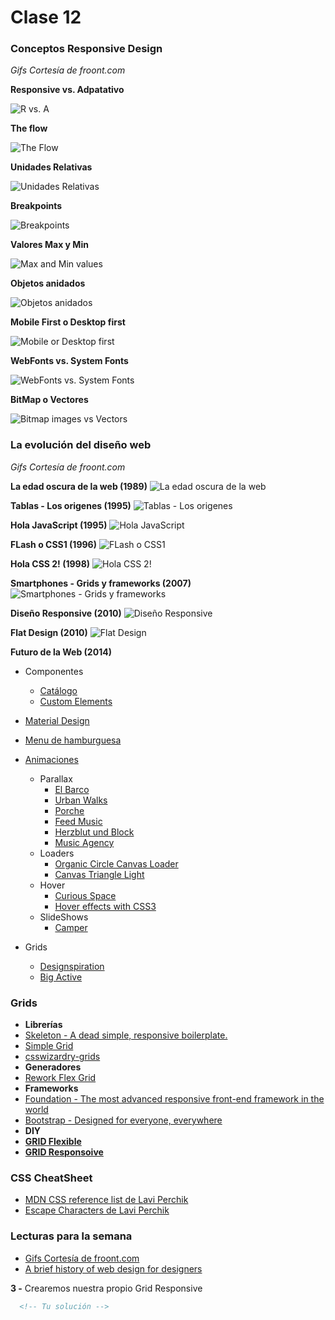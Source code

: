 # Clase 12

### Conceptos Responsive Design

*Gifs Cortesía de froont.com*

**Responsive vs. Adpatativo**

![R vs. A](http://blog.froont.com/content/images/2014/11/01_Responsive-vs-Adaptive.gif)

**The flow**

![The Flow](http://blog.froont.com/content/images/2014/11/04_Flow-vs-Static-2.gif)

**Unidades Relativas**

![Unidades Relativas](http://blog.froont.com/content/images/2014/11/02_Relative-Units-vs-Static-Units-1.gif)

**Breakpoints**

![Breakpoints](http://blog.froont.com/content/images/2014/11/03_With-Breakpoints-vs-Without-Breakpoints-1.gif)

**Valores Max y Min**

![Max and Min values](http://blog.froont.com/content/images/2014/11/07_Max-width-vx-No-max-width-1.gif)

**Objetos anidados**

![Objetos anidados](http://blog.froont.com/content/images/2014/11/05_Nested-vs-Not-Nested-1.gif)

**Mobile First o Desktop first**

![Mobile or Desktop first](http://blog.froont.com/content/images/2014/11/08_Desktop-first-vs-Mobile-first-3.gif)

**WebFonts vs. System Fonts**

![WebFonts vs. System Fonts](http://blog.froont.com/content/images/2014/11/06_System-fonts-vs-Webfonts-1.gif)

**BitMap o Vectores**

![Bitmap images vs Vectors](http://blog.froont.com/content/images/2014/11/09_Vectors-vs-Images-1.gif)

### La evolución del diseño web

*Gifs Cortesía de froont.com*

**La edad oscura de la web (1989)**
 ![La edad oscura de la web](http://blog.froont.com/content/images/2014/12/01-Tab_keys-1.gif)

**Tablas - Los origenes (1995)**
![Tablas - Los origenes](http://blog.froont.com/content/images/2014/12/02-Tables-1.gif)


**Hola JavaScript (1995)**
![Hola JavaScript](http://blog.froont.com/content/images/2014/12/03-Javascript-1.gif)


**FLash o CSS1 (1996)**
![FLash o CSS1](http://blog.froont.com/content/images/2014/12/04-Flash-1.gif)


**Hola CSS 2! (1998)**
![Hola CSS 2!](http://blog.froont.com/content/images/2014/12/05-CSS-2.gif)


**Smartphones - Grids y frameworks (2007)**
![Smartphones - Grids y frameworks](http://blog.froont.com/content/images/2014/12/06-Grids-1.gif)


**Diseño Responsive (2010)**
![Diseño Responsive](http://blog.froont.com/content/images/2014/12/07-Responsive-3.gif)


**Flat Design (2010)**
![Flat Design](http://blog.froont.com/content/images/2014/12/08-Flat-2.gif)

**Futuro de la Web (2014)**

- Componentes
  - [Catálogo](https://elements.polymer-project.org/)
  - [Custom Elements](https://customelements.io/)

- [Material Design](https://www.google.com/design/spec/material-design/introduction.html)

- [Menu de hamburguesa](https://www.40defiebre.com/menu-hamburguesa-tendencia-web/)

- [Animaciones](http://visualizer.halowaypoint.com/)
  - Parallax
    - [El Barco](http://www.sbs.com.au/theboat/)
    - [Urban Walks](http://urban-walks.com/)
    - [Porche](http://porschevolution.com/)
    - [Feed Music](http://www.feedmusic.com/)
    - [Herzblut und Block](http://herzblutundbock.de/#)
    - [Music Agency](http://music.agency/)
  - Loaders
    - [Organic Circle Canvas Loader](http://codepen.io/jackrugile/pen/ejsbf)
    - [Canvas Triangle Light](http://codepen.io/jackrugile/pen/vdmEI)
  - Hover
    - [Curious Space](http://www.curiousspace.com/)
    - [Hover effects with CSS3](http://codepen.io/JacobStone420/pen/GfLEn)
  - SlideShows
    - [Camper](http://labs.convoy.me/camper/#!/landing)

- Grids
  - [Designspiration](http://designspiration.net/popular/page/1/?marker=4416206236480)
  - [Big Active](http://www.bigactive.com/)


### Grids
- **Librerías**
 - [Skeleton - A dead simple, responsive boilerplate.](http://getskeleton.com/)
 - [Simple Grid](http://thisisdallas.github.io/Simple-Grid/)
 - [csswizardry-grids](http://csswizardry.com/csswizardry-grids/)
- **Generadores**
 - [Rework Flex Grid](http://johnotander.com/rework-flex-grid/#grid-example) 
- **Frameworks**
 - [Foundation - The most advanced responsive front-end framework in the world](http://foundation.zurb.com/)
 - [Bootstrap - Designed for everyone, everywhere](http://getbootstrap.com/)
- **DIY**
 - **[GRID Flexible](http://codepen.io/ulisesgascon/pen/QNzEgx)**
 - **[GRID Responsoive](http://codepen.io/ulisesgascon/pen/NNerzB)**

### CSS CheatSheet

- [MDN CSS reference list de Lavi Perchik](http://codepen.io/laviperchik/pen/CHiqG)
- [Escape Characters de Lavi Perchik](http://codepen.io/laviperchik/pen/puBaf)

### Lecturas para la semana
- [Gifs Cortesía de froont.com](http://blog.froont.com/9-basic-principles-of-responsive-web-design/)
- [A brief history of web design for designers](http://blog.froont.com/brief-history-of-web-design-for-designers/)

**3 -** Crearemos nuestra propio Grid Responsive
```html
  <!-- Tu solución -->
```